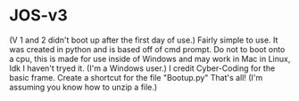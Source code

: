 # JOS-v3
(V 1 and 2 didn't boot up after the first day of use.)
Fairly simple to use. It was created in python and is based off of cmd prompt.
Do not to boot onto a cpu, this is made for use inside of Windows and may work in Mac in Linux, Idk I haven't tryed it. (I'm a Windows user.)
I credit Cyber-Coding for the basic frame.
Create a shortcut for the file "Bootup.py"
That's all!
(I'm assuming you know how to unzip a file.)
